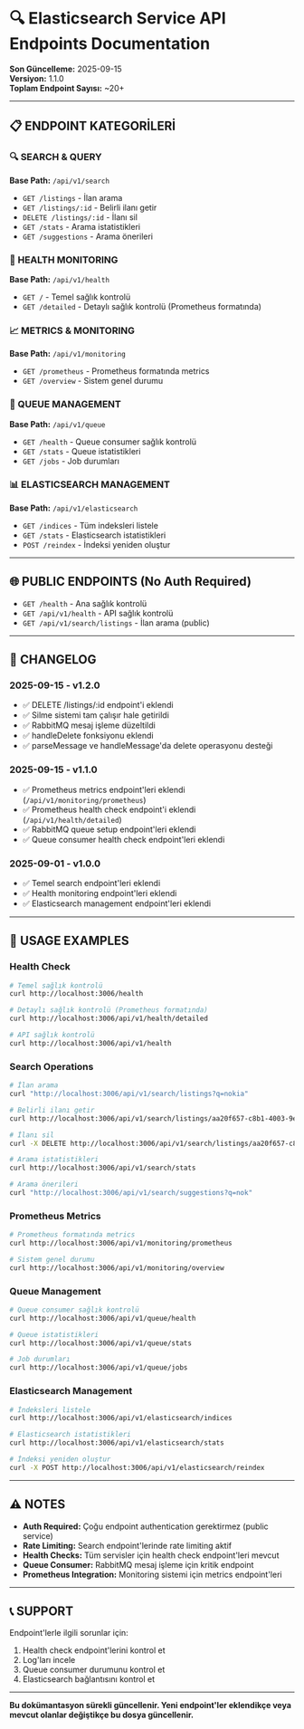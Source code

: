 # 🔍 Elasticsearch Service API Endpoints Documentation

**Son Güncelleme:** 2025-09-15  
**Versiyon:** 1.1.0  
**Toplam Endpoint Sayısı:** ~20+

---

## 📋 **ENDPOINT KATEGORİLERİ**

### **🔍 SEARCH & QUERY**
**Base Path:** `/api/v1/search`
- `GET /listings` - İlan arama
- `GET /listings/:id` - Belirli ilanı getir
- `DELETE /listings/:id` - İlanı sil
- `GET /stats` - Arama istatistikleri
- `GET /suggestions` - Arama önerileri

### **🏥 HEALTH MONITORING**
**Base Path:** `/api/v1/health`
- `GET /` - Temel sağlık kontrolü
- `GET /detailed` - Detaylı sağlık kontrolü (Prometheus formatında)

### **📈 METRICS & MONITORING**
**Base Path:** `/api/v1/monitoring`
- `GET /prometheus` - Prometheus formatında metrics
- `GET /overview` - Sistem genel durumu

### **🔄 QUEUE MANAGEMENT**
**Base Path:** `/api/v1/queue`
- `GET /health` - Queue consumer sağlık kontrolü
- `GET /stats` - Queue istatistikleri
- `GET /jobs` - Job durumları

### **📊 ELASTICSEARCH MANAGEMENT**
**Base Path:** `/api/v1/elasticsearch`
- `GET /indices` - Tüm indeksleri listele
- `GET /stats` - Elasticsearch istatistikleri
- `POST /reindex` - İndeksi yeniden oluştur

---

## 🌐 **PUBLIC ENDPOINTS (No Auth Required)**

- `GET /health` - Ana sağlık kontrolü
- `GET /api/v1/health` - API sağlık kontrolü
- `GET /api/v1/search/listings` - İlan arama (public)

---

## 📝 **CHANGELOG**

### **2025-09-15 - v1.2.0**
- ✅ DELETE /listings/:id endpoint'i eklendi
- ✅ Silme sistemi tam çalışır hale getirildi
- ✅ RabbitMQ mesaj işleme düzeltildi
- ✅ handleDelete fonksiyonu eklendi
- ✅ parseMessage ve handleMessage'da delete operasyonu desteği

### **2025-09-15 - v1.1.0**
- ✅ Prometheus metrics endpoint'leri eklendi (`/api/v1/monitoring/prometheus`)
- ✅ Prometheus health check endpoint'i eklendi (`/api/v1/health/detailed`)
- ✅ RabbitMQ queue setup endpoint'leri eklendi
- ✅ Queue consumer health check endpoint'leri eklendi

### **2025-09-01 - v1.0.0**
- ✅ Temel search endpoint'leri eklendi
- ✅ Health monitoring endpoint'leri eklendi
- ✅ Elasticsearch management endpoint'leri eklendi

---

## 🔧 **USAGE EXAMPLES**

### **Health Check**
```bash
# Temel sağlık kontrolü
curl http://localhost:3006/health

# Detaylı sağlık kontrolü (Prometheus formatında)
curl http://localhost:3006/api/v1/health/detailed

# API sağlık kontrolü
curl http://localhost:3006/api/v1/health
```

### **Search Operations**
```bash
# İlan arama
curl "http://localhost:3006/api/v1/search/listings?q=nokia"

# Belirli ilanı getir
curl http://localhost:3006/api/v1/search/listings/aa20f657-c8b1-4003-9e92-2a9b02084a61

# İlanı sil
curl -X DELETE http://localhost:3006/api/v1/search/listings/aa20f657-c8b1-4003-9e92-2a9b02084a61

# Arama istatistikleri
curl http://localhost:3006/api/v1/search/stats

# Arama önerileri
curl "http://localhost:3006/api/v1/search/suggestions?q=nok"
```

### **Prometheus Metrics**
```bash
# Prometheus formatında metrics
curl http://localhost:3006/api/v1/monitoring/prometheus

# Sistem genel durumu
curl http://localhost:3006/api/v1/monitoring/overview
```

### **Queue Management**
```bash
# Queue consumer sağlık kontrolü
curl http://localhost:3006/api/v1/queue/health

# Queue istatistikleri
curl http://localhost:3006/api/v1/queue/stats

# Job durumları
curl http://localhost:3006/api/v1/queue/jobs
```

### **Elasticsearch Management**
```bash
# İndeksleri listele
curl http://localhost:3006/api/v1/elasticsearch/indices

# Elasticsearch istatistikleri
curl http://localhost:3006/api/v1/elasticsearch/stats

# İndeksi yeniden oluştur
curl -X POST http://localhost:3006/api/v1/elasticsearch/reindex
```

---

## ⚠️ **NOTES**

- **Auth Required:** Çoğu endpoint authentication gerektirmez (public service)
- **Rate Limiting:** Search endpoint'lerinde rate limiting aktif
- **Health Checks:** Tüm servisler için health check endpoint'leri mevcut
- **Queue Consumer:** RabbitMQ mesaj işleme için kritik endpoint
- **Prometheus Integration:** Monitoring sistemi için metrics endpoint'leri

---

## 📞 **SUPPORT**

Endpoint'lerle ilgili sorunlar için:
1. Health check endpoint'lerini kontrol et
2. Log'ları incele
3. Queue consumer durumunu kontrol et
4. Elasticsearch bağlantısını kontrol et

---

**Bu dokümantasyon sürekli güncellenir. Yeni endpoint'ler eklendikçe veya mevcut olanlar değiştikçe bu dosya güncellenir.**
